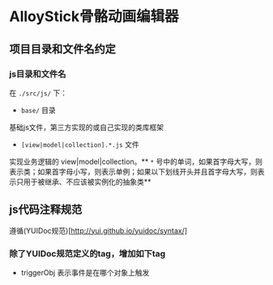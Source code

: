 # AlloyStick骨骼动画编辑器

## 项目目录和文件名约定

### js目录和文件名

在 `./src/js/` 下：

- `base/` 目录

基础js文件，第三方实现的或自己实现的类库框架

- `[view|model|collection].*.js` 文件

实现业务逻辑的 view|model|collection。** `*` 号中的单词，如果首字母大写，则表示类；如果首字母小写，则表示单例；如果以下划线开头并且首字母大写，则表示只用于被继承、不应该被实例化的抽象类**

## js代码注释规范

遵循(YUIDoc规范)[http://yui.github.io/yuidoc/syntax/]

### 除了YUIDoc规范定义的tag，增加如下tag

- triggerObj 表示事件是在哪个对象上触发
